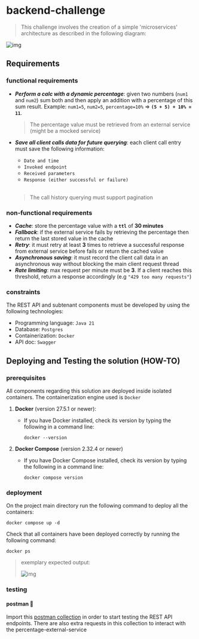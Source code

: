 # backend-challenge

> This challenge involves the creation of a simple 'microservices' architecture as described in the following diagram:

![img](https://i.imgur.com/egbhzYG.png)

## Requirements

### functional requirements

 - **_Perform a calc with a dynamic percentage_**: given two numbers (`num1` and `num2`) sum both and then apply an addition with a percentage of this sum result. Example: `num1=5`, `num2=5`, `percentage=10%` => **`(5 + 5) + 10% = 11`**.

    > The percentage value must be retrieved from an external service (might be a mocked service)

 - **_Save all client calls data for future querying_**: each client call entry must save the following information:
   - `Date and time`
   - `Invoked endpoint`
   - `Received parameters`
   - `Response (either successful or failure)`
   <br></br>
   > The call history querying must support pagination
### non-functional requirements

 - **_Cache_**: store the percentage value with a **`ttl`** of **30 minutes**
 - **_Fallback_**: if the external service fails by retrieving the percentage then return the last stored value in the cache
 - **_Retry_**: it must retry at least **3** times to retrieve a successful response from external service before fails or return the cached value
 - **_Asynchronous saving_**: it must record the client call data in an asynchronous way without blocking the main client request thread
 - **_Rate limiting_**: max request per minute must be **3**. If a client reaches this threshold, return a response accordingly (e.g `"429 too many requests"`)

### constraints

The REST API and subtenant components must be developed by using the following technologies:
 - Programming language: `Java 21`
 - Database: `Postgres`
 - Containerization: `Docker`
 - API doc: `Swagger`

## Deploying and Testing the solution (HOW-TO)

### prerequisites

All components regarding this solution are deployed inside isolated containers. The containerization engine used is `Docker`
1. __Docker__ (version 27.5.1 or newer):

    * If you have Docker installed, check its version by typing the following in a command line:

        ```
        docker --version
        ```

2. __Docker Compose__ (version 2.32.4 or newer)

    * If you have Docker Compose installed, check its version by typing the following in a command line:

        ```
        docker compose version
        ```

### deployment

On the project main directory run the following command to deploy all the containers:
```
docker compose up -d
```

Check that all containers have been deployed correctly by running the following command:
```
docker ps
```

> exemplary expected output:
> 
> ![img](https://i.imgur.com/PNyWnvn.png)

### testing

#### postman :rocket:

Import this [postman collection](tenpo-backend-challenge.postman_collection.json) in order to start testing the REST API endpoints.
There are also extra requests in this collection to interact with the percentage-external-service
